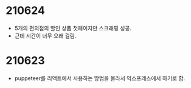 # 210624

- 5개의 편의점의 할인 상품 첫페이지만 스크래핑 성공.
- 근데 시간이 너무 오래 걸림.

# 210623

- puppeteer를 리액트에서 사용하는 방법을 몰라서 익스프레스에서 하기로 함.
